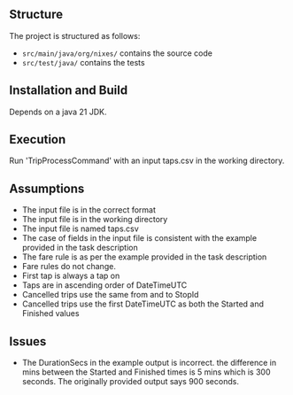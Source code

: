 ## Structure

The project is structured as follows:
- `src/main/java/org/nixes/` contains the source code
- `src/test/java/` contains the tests

## Installation and Build

Depends on a java 21 JDK.

## Execution

Run 'TripProcessCommand' with an input taps.csv in the working directory.


## Assumptions

- The input file is in the correct format
- The input file is in the working directory
- The input file is named taps.csv
- The case of fields in the input file is consistent with the example provided in the task description
- The fare rule is as per the example provided in the task description
- Fare rules do not change.
- First tap is always a tap on
- Taps are in ascending order of DateTimeUTC
- Cancelled trips use the same from and to StopId
- Cancelled trips use the first DateTimeUTC as both the Started and Finished values

## Issues

- The DurationSecs in the example output is incorrect. the difference in mins between the Started and Finished times is 5 mins which is 300 seconds. The originally provided output says 900 seconds.